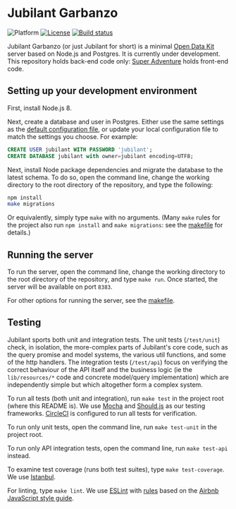 # Jubilant Garbanzo

![Platform](https://img.shields.io/badge/platform-Node.js-blue.svg)
[![License](https://img.shields.io/badge/license-Apache_2.0-blue.svg)](https://opensource.org/licenses/Apache-2.0)
[![Build status](https://circleci.com/gh/nafundi/jubilant-garbanzo.svg?style=shield)](https://circleci.com/gh/nafundi/jubilant-garbanzo)

Jubilant Garbanzo (or just Jubilant for short) is a minimal [Open Data Kit](https://opendatakit.org/) server based on Node.js and Postgres. It is currently under development. This repository holds back-end code only: [Super Adventure](https://github.com/nafundi/super-adventure) holds front-end code.

## Setting up your development environment

First, install Node.js 8.

Next, create a database and user in Postgres. Either use the same settings as the [default configuration file](config/default.json), or update your local configuration file to match the settings you choose. For example:

```sql
CREATE USER jubilant WITH PASSWORD 'jubilant';
CREATE DATABASE jubilant with owner=jubilant encoding=UTF8;
```

Next, install Node package dependencies and migrate the database to the latest schema. To do so, open the command line, change the working directory to the root directory of the repository, and type the following:

```bash
npm install
make migrations
```

Or equivalently, simply type `make` with no arguments. (Many `make` rules for the project also run `npm install` and `make migrations`: see the [makefile](Makefile) for details.)

## Running the server

To run the server, open the command line, change the working directory to the root directory of the repository, and type `make run`. Once started, the server will be available on port `8383`.

For other options for running the server, see the [makefile](Makefile).

## Testing

Jubilant sports both unit and integration tests. The unit tests (`/test/unit`) check, in isolation, the more-complex parts of Jubilant's core code, such as the query promise and model systems, the various util functions, and some of the http handlers. The integration tests (`/test/api`) focus on verifying the correct behaviour of the API itself and the business logic (ie the `lib/resources/*` code and concrete model/query implementation) which are independently simple but which altogether form a complex system.

To run all tests (both unit and integration), run `make test` in the project root (where this README is). We use [Mocha](https://mochajs.org/) and [Should.js](https://shouldjs.github.io/) as our testing frameworks. [CircleCI](https://circleci.com/gh/nafundi/jubilant-garbanzo) is configured to run all tests for verification.

To run only unit tests, open the command line, run `make test-unit` in the project root.

To run only API integration tests, open the command line, run `make test-api` instead.

To examine test coverage (runs both test suites), type `make test-coverage`. We use [Istanbul](https://istanbul.js.org/).

For linting, type `make lint`. We use [ESLint](https://eslint.org/) with [rules](.eslintrc.json) based on the [Airbnb JavaScript style guide](https://github.com/airbnb/javascript).
